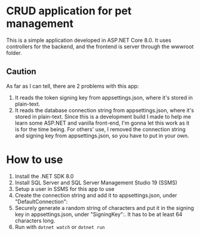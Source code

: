 # CRUD application for pet management 
This is a simple application developed in ASP.NET Core 8.0.
It uses controllers for the backend, and the frontend is server through the wwwroot folder.

## Caution
As far as I can tell, there are 2 problems with this app:
1. It reads the token signing key from appsettings.json, where it's stored in plain-text.
2. It reads the database connection string from appsettings.json, where it's stored in plain-text.
Since this is a development build I made to help me learn some ASP.NET and vanilla front-end, I'm gonna let this work as it is for the time being.
For others' use, I removed the connection string and signing key from appsettings.json, so you have to put in your own.

# How to use
1. Install the .NET SDK 8.0
2. Install SQL Server and SQL Server Management Studio 19 (SSMS)
3. Setup a user in SSMS for this app to use
4. Create the connection string and add it to appsettings.json, under "DefaultConnection":
5. Securely generate a random string of characters and put it in the signing key in appsettings.json, under "SigningKey":. It has to be at least 64 characters long.
6. Run with `dotnet watch` or `dotnet run`